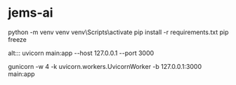 # jems-ai

python -m venv venv
venv\Scripts\activate
pip install -r requirements.txt
pip freeze

alt:::
uvicorn main:app --host 127.0.0.1 --port 3000

gunicorn -w 4 -k uvicorn.workers.UvicornWorker -b 127.0.0.1:3000 main:app

